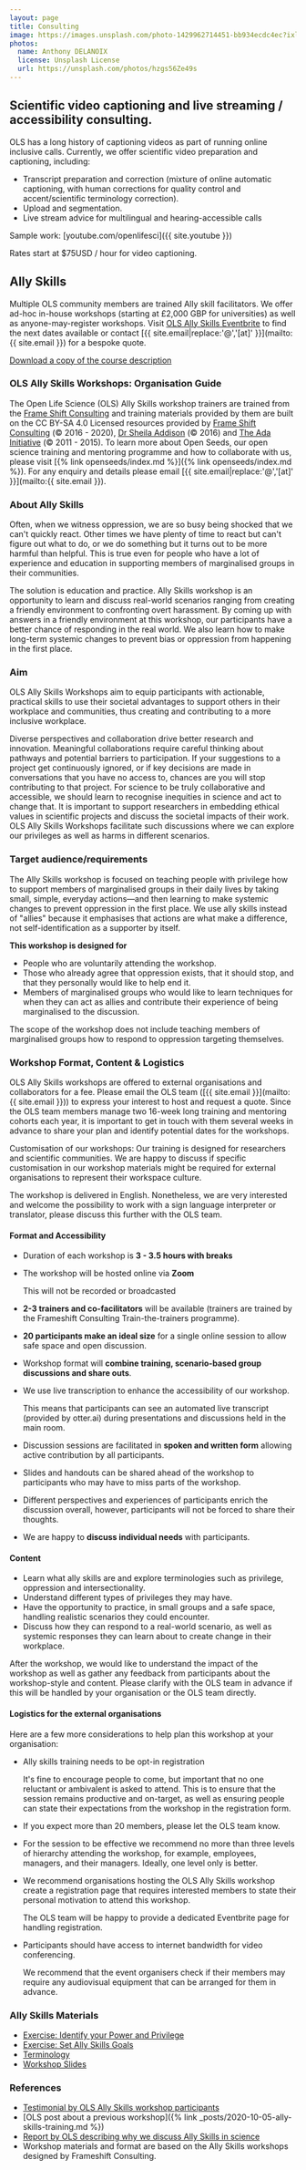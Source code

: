 ```yaml
---
layout: page
title: Consulting
image: https://images.unsplash.com/photo-1429962714451-bb934ecdc4ec?ixlib=rb-1.2.1&ixid=MnwxMjA3fDB8MHxwaG90by1wYWdlfHx8fGVufDB8fHx8&auto=format&fit=crop&w=1650&q=80
photos:
  name: Anthony DELANOIX
  license: Unsplash License
  url: https://unsplash.com/photos/hzgs56Ze49s
---
```


## Scientific video captioning and live streaming / accessibility consulting.

OLS has a long history of captioning videos as part of running online inclusive calls. Currently, we offer scientific video preparation and captioning, including: 

- Transcript preparation and correction (mixture of online automatic captioning, with human corrections for quality control and accent/scientific terminology correction). 
- Upload and segmentation. 
- Live stream advice for multilingual and hearing-accessible calls

Sample work: [youtube.com/openlifesci]({{ site.youtube }})

Rates start at $75USD / hour for video captioning. 

## Ally Skills

Multiple OLS community members are trained Ally skill facilitators. We offer ad-hoc in-house workshops (starting at £2,000 GBP for universities) as well as anyone-may-register workshops. Visit [OLS Ally Skills Eventbrite](https://www.eventbrite.com/cc/ally-skills-1223279) to find the next dates available or contact [{{ site.email|replace:'@','[at]' }}](mailto:{{ site.email }}) for a bespoke quote. 

[Download a copy of the course description](https://docs.google.com/document/d/1BfwarY5zR5jFBI_UemDfQdmcHS4nQViar95W2yt8fx8/edit?usp=sharing)

### OLS Ally Skills Workshops: Organisation Guide

The Open Life Science (OLS) Ally Skills workshop trainers are trained from the [Frame Shift Consulting](https://frameshiftconsulting.com) and training materials provided by them are built on the CC BY-SA 4.0 Licensed resources provided by [Frame Shift Consulting](https://frameshiftconsulting.com) (© 2016 - 2020), [Dr Sheila Addison](https://www.drsheilaaddison.com) (© 2016) and [The Ada Initiative](https://adainitiative.org) (© 2011 - 2015). To learn more about Open Seeds, our open science training and mentoring programme and how to collaborate with us, please visit [{% link openseeds/index.md %}]({% link openseeds/index.md %}). For any enquiry and details please email [{{ site.email|replace:'@','[at]' }}](mailto:{{ site.email }}). 

### About Ally Skills

Often, when we witness oppression, we are so busy being shocked that we can't quickly react. Other times we have plenty of time to react but can't figure out what to do, or we do something but it turns out to be more harmful than helpful. This is true even for people who have a lot of experience and education in supporting members of marginalised groups in their communities.

The solution is education and practice. Ally Skills workshop is an opportunity to learn and discuss real-world scenarios ranging from creating a friendly environment to confronting overt harassment. By coming up with answers in a friendly environment at this workshop, our participants have a better chance of responding in the real world. We also learn how to make long-term systemic changes to prevent bias or oppression from happening in the first place.

### Aim

OLS Ally Skills Workshops aim to equip participants with actionable, practical skills to use their societal advantages to support others in their workplace and communities, thus creating and contributing to a more inclusive workplace. 

Diverse perspectives and collaboration drive better research and innovation. Meaningful collaborations require careful thinking about pathways and potential barriers to participation. If your suggestions to a project get continuously ignored, or if key decisions are made in conversations that you have no access to, chances are you will stop contributing to that project. For science to be truly collaborative and accessible, we should learn to recognise inequities in science and act to change that. It is important to support researchers in embedding ethical values in scientific projects and discuss the societal impacts of their work. OLS Ally Skills Workshops facilitate such discussions where we can explore our privileges as well as harms in different scenarios.

### Target audience/requirements

The Ally Skills workshop is focused on teaching people with privilege how to support members of marginalised groups in their daily lives by taking small, simple, everyday actions—and then learning to make systemic changes to prevent oppression in the first place. We use ally skills instead of "allies" because it emphasises that actions are what make a difference, not self-identification as a supporter by itself.

**This workshop is designed for**
- People who are voluntarily attending the workshop.
- Those who already agree that oppression exists, that it should stop, and that they personally would like to help end it. 
- Members of marginalised groups who would like to learn techniques for when they can act as allies and contribute their experience of being marginalised to the discussion.

The scope of the workshop does not include teaching members of marginalised groups how to respond to oppression targeting themselves.

### Workshop Format, Content & Logistics

OLS Ally Skills workshops are offered to external organisations and collaborators for a fee. Please email the OLS team ([{{ site.email }}](mailto:{{ site.email }})) to express your interest to host and request a quote. Since the OLS team members manage two 16-week long training and mentoring cohorts each year, it is important to get in touch with them several weeks in advance to share your plan and identify potential dates for the workshops.

Customisation of our workshops: Our training is designed for researchers and scientific communities. We are happy to discuss if specific customisation in our workshop materials might be required for external organisations to represent their workspace culture. 

The workshop is delivered in English. Nonetheless, we are very interested and welcome the possibility to work with a sign language interpreter or translator, please discuss this further with the OLS team.

#### Format and Accessibility

- Duration of each workshop is **3 - 3.5 hours with breaks**
- The workshop will be hosted online via **Zoom**

     This will not be recorded or broadcasted

- **2-3 trainers and co-facilitators** will be available (trainers are trained by the Frameshift Consulting Train-the-trainers programme).
- **20 participants make an ideal size** for a single online session to allow safe space and open discussion. 
- Workshop format will **combine training, scenario-based group discussions and share outs**. 
- We use live transcription to enhance the accessibility of our workshop.

   This means that participants can see an automated live transcript (provided by otter.ai) during presentations and discussions held in the main room.
   
- Discussion sessions are facilitated in **spoken and written form** allowing active contribution by all participants. 
- Slides and handouts can be shared ahead of the workshop to participants who may have to miss parts of the workshop.
- Different perspectives and experiences of participants enrich the discussion overall, however, participants will not be forced to share their thoughts.
- We are happy to **discuss individual needs** with participants.

#### Content

- Learn what ally skills are and explore terminologies such as privilege, oppression and intersectionality.
- Understand different types of privileges they may have.
- Have the opportunity to practice, in small groups and a safe space, handling realistic scenarios they could encounter.
- Discuss how they can respond to a real-world scenario, as well as systemic responses they can learn about to create change in their workplace.

After the workshop, we would like to understand the impact of the workshop as well as gather any feedback from participants about the workshop-style and content. Please clarify with the OLS team in advance if this will be handled by your organisation or the OLS team directly.

#### Logistics for the external organisations

Here are a few more considerations to help plan this workshop at your organisation:

- Ally skills training needs to be opt-in registration

   It's fine to encourage people to come, but important that no one reluctant or ambivalent is asked to attend. This is to ensure that the session remains productive and on-target, as well as ensuring people can state their expectations from the workshop in the registration form. 
   
- If you expect more than 20 members, please let the OLS team know.
- For the session to be effective we recommend no more than three levels of hierarchy attending the workshop, for example, employees, managers, and their managers. Ideally, one level only is better. 
- We recommend organisations hosting the OLS Ally Skills workshop create a registration page that requires interested members to state their personal motivation to attend this workshop. 

   The OLS team will be happy to provide a dedicated Eventbrite page for handling registration.
- Participants should have access to internet bandwidth for video conferencing.

  We recommend that the event organisers check if their members may require any audiovisual equipment that can be arranged for them in advance.
  
### Ally Skills Materials

- [Exercise: Identify your Power and Privilege](https://docs.google.com/document/d/1xlRf6265EovRoolY1DFLE4N7N_8jajNvDS9YT1_Nc_I/copy)
- [Exercise: Set Ally Skills Goals](https://docs.google.com/document/d/1k3iBHkPZ18NJQ5zrdWB5mERPXopm4trJeVIBNSQqhbY/copy)
- [Terminology](https://docs.google.com/document/d/1iGj11dxJJiAjpa_-Q9CZf1H4Htu-ojo2WUJYfVhK3NM/copy)
- [Workshop Slides](https://docs.google.com/presentation/d/1qOiSO6dcgYHxrVLm4ShvGbr8KgBNyYKT/edit#slide=id.p1)

### References

- [Testimonial by OLS Ally Skills workshop participants](https://openworking.wordpress.com/2020/12/07/ally-skills-workshop/)
- [OLS post about a previous workshop]({% link _posts/2020-10-05-ally-skills-training.md %})
- [Report by OLS describing why we discuss Ally Skills in science](https://www.software.ac.uk/blog/2021-07-05-why-we-discuss-ally-skills-open-science)
- Workshop materials and format are based on the Ally Skills workshops designed by Frameshift Consulting.
